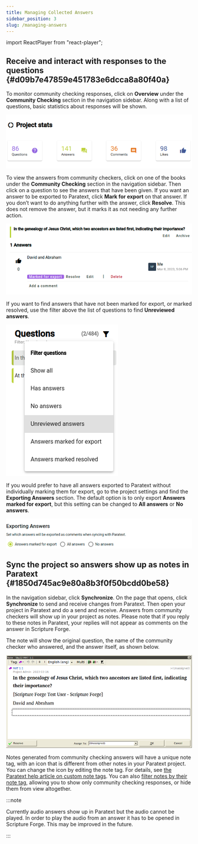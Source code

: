 ```yaml
---
title: Managing Collected Answers
sidebar_position: 3
slug: /managing-answers
---
```


import ReactPlayer from "react-player";

## Receive and interact with responses to the questions {#d09b7e47859e451783e6dcca8a80f40a}

<ReactPlayer controls url="https://youtu.be/C3bgh3yufVg" />

To monitor community checking responses, click on **Overview** under the **Community Checking** section in the navigation sidebar. Along with a list of questions, basic statistics about responses will be shown.

![](./685721.png)

To view the answers from community checkers, click on one of the books under the **Community Checking** section in the navigation sidebar. Then click on a question to see the answers that have been given. If you want an answer to be exported to Paratext, click **Mark for export** on that answer. If you don’t want to do anything further with the answer, click **Resolve**. This does not remove the answer, but it marks it as not needing any further action.

![](./1417670916.png)

If you want to find answers that have not been marked for export, or marked resolved, use the filter above the list of questions to find **Unreviewed answers**.

![](./2739440.png)

If you would prefer to have all answers exported to Paratext without individually marking them for export, go to the project settings and find the **Exporting Answers** section. The default option is to only export **Answers marked for export**, but this setting can be changed to **All answers** or **No answers**.

![](./1265120461.png)

## Sync the project so answers show up as notes in Paratext {#1850d745ac9e80a8b3f0f50bcdd0be58}

In the navigation sidebar, click **Synchronize**. On the page that opens, click **Synchronize** to send and receive changes from Paratext. Then open your project in Paratext and do a send and receive. Answers from community checkers will show up in your project as notes. Please note that if you reply to these notes in Paratext, your replies will not appear as comments on the answer in Scripture Forge.

The note will show the original question, the name of the community checker who answered, and the answer itself, as shown below.

![](./673009763.png)

Notes generated from community checking answers will have a unique note tag, with an icon that is different from other notes in your Paratext project. You can change the icon by editing the note tag. For details, see [the Paratext help article on custom note tags](https://paratext.org/paratext-training/tutorials/custom-project-note-tags-tutorial/). You can also [filter notes by their note tag](https://paratext.org/2022/08/15/custom-note-tags/#Filter_for_Custom_Note_Tags), allowing you to show only community checking responses, or hide them from view altogether.

:::note

Currently audio answers show up in Paratext but the audio cannot be played. In order to play the audio from an answer it has to be opened in Scripture Forge. This may be improved in the future.

:::
